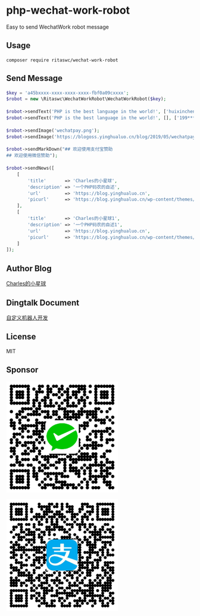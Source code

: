 # php-wechat-work-robot
Easy to send WechatWork robot message

## Usage
```shell script
composer require ritaswc/wechat-work-robot
```

## Send Message
```php
$key = 'a45bxxxx-xxxx-xxxx-xxxx-fbf0a09cxxxx';
$robot = new \Ritaswc\WechatWorkRobot\WechatWorkRobot($key);

$robot->sendText('PHP is the best language in the world!', ['huixinchen', '@all']);
$robot->sendText('PHP is the best language in the world!', [], ['199****1322', '@all']);

$robot->sendImage('wechatpay.png');
$robot->sendImage('https://blogoss.yinghualuo.cn/blog/2019/05/wechatpay.png');

$robot->sendMarkDown("## 欢迎使用支付宝赞助
## 欢迎使用微信赞助");

$robot->sendNews([
    [
        'title'       => 'Charles的小星球',
        'description' => '一个PHP码农的自述',
        'url'         => 'https://blog.yinghualuo.cn',
        'picurl'      => 'https://blog.yinghualuo.cn/wp-content/themes/twentyseventeen/assets/images/header.jpg',
    ],
    [
        'title'       => 'Charles的小星球1',
        'description' => '一个PHP码农的自述1',
        'url'         => 'https://blog.yinghualuo.cn',
        'picurl'      => 'https://blog.yinghualuo.cn/wp-content/themes/twentyseventeen/assets/images/header.jpg',
    ]
]);

```

## Author Blog
[Charles的小星球](https://blog.yinghualuo.cn)

## Dingtalk Document
[自定义机器人开发](https://work.weixin.qq.com/help?person_id=1&doc_id=13376)

## License
MIT

## Sponsor
![wechatpay](https://raw.githubusercontent.com/ritaswc/php-wechat-work-robot/main/wechatpay.png)

![alipay](https://raw.githubusercontent.com/ritaswc/php-wechat-work-robot/main/alipay.png)